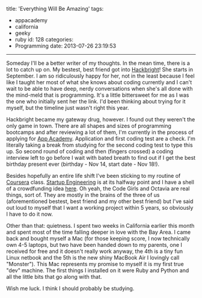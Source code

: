 title: 'Everything Will Be Amazing'
tags:
  - appacademy
  - california
  - geeky
  - ruby
id: 128
categories:
  - Programming
date: 2013-07-26 23:19:53
---

Someday I'll be a better writer of my thoughts. In the mean time, there is a lot to catch up on. My bestest, best friend got into [Hackbright](http://hackbrightacademy.com)! She starts in September. I am so ridiculously happy for her, not in the least because I feel like I taught her most of what she knows about coding currently and I can't wait to be able to have deep, nerdy conversations when she's all done with the mind-meld that is programming. It's a little bittersweet for me as I was the one who initially sent her the link. I'd been thinking about trying for it myself, but the timeline just wasn't right this year.

Hackbright became my gateway drug, however. I found out they weren't the only game in town. There are all shapes and sizes of programming bootcamps and after reviewing a lot of them, I'm currently in the process of applying for [App Academy](http://appacademy.io). Application and first coding test are a check. I'm literally taking a break from studying for the second coding test to type this up. So second round of coding and then (fingers crossed) a coding interview left to go before I wait with bated breath to find out if I get the best birthday present ever (birthday - Nov 14, start date - Nov 18!).

Besides hopefully an entire life shift I've been sticking to my routine of [Coursera](http://www.coursera.org) class. [Startup Engineering](https://www.coursera.org/course/startup) is at its halfway point and I have a shell of a crowdfunding idea [here](http://thecodegirls.herokuapp.com). Oh yeah, the Code Girls and Octavia are real things, sort of. They are mostly in the brains of the three of us (aforementioned bestest, best friend and my other best friend) but I've said out loud to myself that I want a working project within 5 years, so obviously I have to do it now.

Other than that: quietness. I spent two weeks in California earlier this month and spent most of the time falling deeper in love with the Bay Area. I came back and bought myself a Mac (for those keeping score, I now technically own 4-5 laptops, but two have been handed down to my parents, one I received for free and it doesn't really work anyway, the 4th is a tiny fun Linux netbook and the 5th is the new shiny MacBook Air I lovingly call "Monster"). This Mac represents my promise to myself it is my first true "dev" machine. The first things I installed on it were Ruby and Python and all the little bits that go along with that.

Wish me luck. I think I should probably be studying.